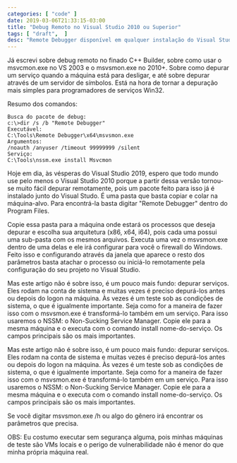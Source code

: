 ```yaml
---
categories: [ "code" ]
date: 2019-03-06T21:33:15-03:00
title: "Debug Remoto no Visual Studio 2010 ou Superior"
tags: [ "draft",  ]
desc: "Remote Debugger disponível em qualquer instalação do Visual Studio. Use-o para depurar serviços, por exemplo."
---
```

Já escrevi sobre debug remoto no finado C++ Builder, sobre como usar o msvcmon.exe no VS 2003 e o msvsmon.exe no 2010+. Sobre como depurar um serviço quando a máquina está para desligar, e até sobre depurar através de um servidor de símbolos. Está na hora de tornar a depuração mais simples para programadores de serviços Win32.

Resumo dos comandos:

    Busca do pacote de debug:
    c:\>dir /s /b "Remote Debugger"
    Executável:
    C:\Tools\Remote Debugger\x64\msvsmon.exe
    Argumentos:
    /noauth /anyuser /timeout 99999999 /silent
    Serviço:
    C:\Tools\nssm.exe install Msvcmon

Hoje em dia, às vésperas do Visual Studio 2019, espero que todo mundo use pelo menos o Visual Studio 2010 porque a partir dessa versão tornou-se muito fácil depurar remotamente, pois um pacote feito para isso já é instalado junto do Visual Studo. É uma pasta que basta copiar e colar na máquina-alvo. Para encontrá-la basta digitar "Remote Debugger" dentro do Program Files.

Copie essa pasta para a máquina onde estará os processos que deseja depurar e escolha sua arquitetura (x86, x64, i64), pois cada uma possui uma sub-pasta com os mesmos arquivos. Executa uma vez o msvsmon.exe dentro de uma delas e ele irá configurar para você o firewall do Windows. Feito isso e configurando através da janela que aparece o resto dos parâmetros basta atachar o processo ou iniciá-lo remotamente pela configuração do seu projeto no Visual Studio.

Mas este artigo não é sobre isso, é um pouco mais fundo: depurar serviços. Eles rodam na conta de sistema e muitas vezes é preciso depurá-los antes ou depois do logon na máquina. Às vezes é um teste sob as condições de sistema, o que é igualmente importante. Seja como for a maneira de fazer isso com o msvsmon.exe é transformá-lo também em um serviço. Para isso usaremos o NSSM: o Non-Sucking Service Manager. Copie ele para a mesma máquina e o executa com o comando install nome-do-serviço. Os campos principais são os mais importantes.

Mas este artigo não é sobre isso, é um pouco mais fundo: depurar serviços. Eles rodam na conta de sistema e muitas vezes é preciso depurá-los antes ou depois do logon na máquina. Às vezes é um teste sob as condições de sistema, o que é igualmente importante. Seja como for a maneira de fazer isso com o msvsmon.exe é transformá-lo também em um serviço. Para isso usaremos o NSSM: o Non-Sucking Service Manager. Copie ele para a mesma máquina e o executa com o comando install nome-do-serviço. Os campos principais são os mais importantes.

Se você digitar msvsmon.exe /h ou algo do gênero irá encontrar os parâmetros que precisa.

OBS: Eu costumo executar sem segurança alguma, pois minhas máquinas de teste são VMs locais e o perigo de vulnerabilidade não é menor do que minha própria máquina real.
